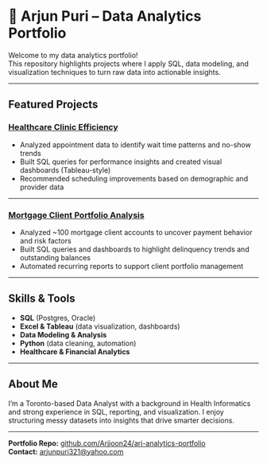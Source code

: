 # 📂 Arjun Puri – Data Analytics Portfolio

Welcome to my data analytics portfolio!  
This repository highlights projects where I apply SQL, data modeling, and visualization techniques to turn raw data into actionable insights.

---

## Featured Projects

### [Healthcare Clinic Efficiency](./healthcare-clinic-efficiency)
- Analyzed appointment data to identify wait time patterns and no-show trends  
- Built SQL queries for performance insights and created visual dashboards (Tableau-style)  
- Recommended scheduling improvements based on demographic and provider data  

---

### [Mortgage Client Portfolio Analysis](./mortgage-client-portfolio-analysis)
- Analyzed ~100 mortgage client accounts to uncover payment behavior and risk factors  
- Built SQL queries and dashboards to highlight delinquency trends and outstanding balances  
- Automated recurring reports to support client portfolio management

---

## Skills & Tools

- **SQL** (Postgres, Oracle)  
- **Excel & Tableau** (data visualization, dashboards)  
- **Data Modeling & Analysis**  
- **Python** (data cleaning, automation)  
- **Healthcare & Financial Analytics**

---

## About Me

I’m a Toronto-based Data Analyst with a background in Health Informatics and strong experience in SQL, reporting, and visualization. I enjoy structuring messy datasets into insights that drive smarter decisions.

---

**Portfolio Repo:** [github.com/Arjjoon24/arj-analytics-portfolio](https://github.com/Arjjoon24/arj-analytics-portfolio)  
**Contact:** arjunpuri321@yahoo.com

